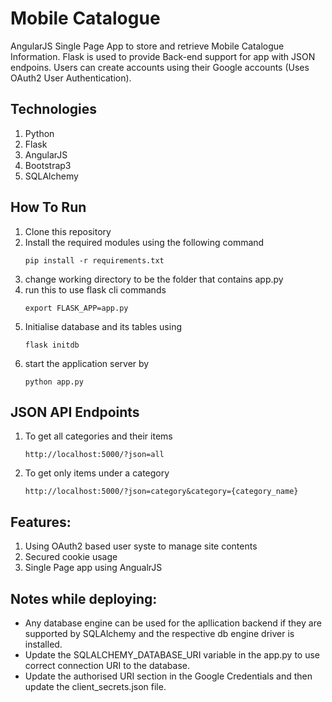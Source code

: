 Mobile Catalogue
================
AngularJS Single Page App to store and retrieve Mobile Catalogue Information. Flask is used to provide Back-end support for app with JSON endpoins. Users can create accounts using their Google accounts (Uses OAuth2 User Authentication).

Technologies
------------
1.  Python
2.  Flask
5.  AngularJS
6.  Bootstrap3
3.  SQLAlchemy

How To Run
----------
1. Clone this repository
2. Install the required modules using the following command
    ```````````````````````````````
    pip install -r requirements.txt
    ```````````````````````````````
3. change working directory to be the folder that contains app.py
4. run this to use flask cli commands
    ```````````````````````
    export FLASK_APP=app.py
    ```````````````````````
5. Initialise database and its tables using
    `````````````
    flask initdb
    `````````````
6. start the application server by
    `````````````
    python app.py
    `````````````

JSON API Endpoints
------------------
1.  To get all categories and their items
    ```````````````````````````````
    http://localhost:5000/?json=all
    ```````````````````````````````
2.  To get only items under a category
    `````````````````````````````````````````````````````````````
    http://localhost:5000/?json=category&category={category_name}
    `````````````````````````````````````````````````````````````

Features:
--------
1.  Using OAuth2 based user syste to manage site contents
2.  Secured cookie usage
3.  Single Page app using AngualrJS

Notes while deploying:
----------------------
-   Any database engine can be used for the apllication backend if they are supported by SQLAlchemy and the respective db engine driver is installed. 
-   Update the SQLALCHEMY_DATABASE_URI variable in the app.py to use correct connection URI to the database.
-   Update the authorised URI section in the Google Credentials and then update the client_secrets.json file.